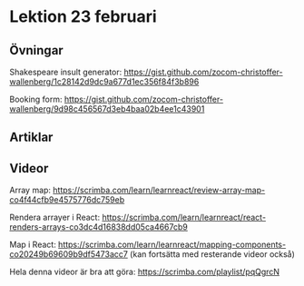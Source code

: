 # Lektion 23 februari

## Övningar

Shakespeare insult generator: https://gist.github.com/zocom-christoffer-wallenberg/1c28142d9dc9a677d1ec356f84f3b896

Booking form: https://gist.github.com/zocom-christoffer-wallenberg/9d98c456567d3eb4baa02b4ee1c43901

## Artiklar

## Videor

Array map: https://scrimba.com/learn/learnreact/review-array-map-co4f44cfb9e4575776dc759eb

Rendera arrayer i React: https://scrimba.com/learn/learnreact/react-renders-arrays-co3dc4d16838dd05ca4667cb9

Map i React: https://scrimba.com/learn/learnreact/mapping-components-co20249b69609b9df5473acc7 (kan fortsätta med resterande videor också)

Hela denna videor är bra att göra: https://scrimba.com/playlist/pqQgrcN

